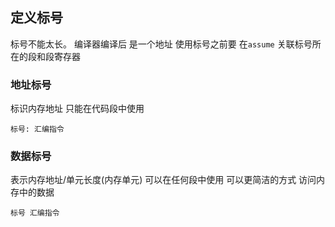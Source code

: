 ##  定义标号
标号不能太长。
编译器编译后 是一个地址
使用标号之前要 在`assume` 关联标号所在的段和段寄存器


###   地址标号
标识内存地址
只能在代码段中使用
```shell
标号: 汇编指令
```



###   数据标号
表示内存地址/单元长度(内存单元)
可以在任何段中使用
可以更简洁的方式 访问内存中的数据
```shell
标号 汇编指令
```
